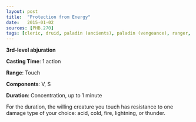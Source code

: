 ```yaml
---
layout: post
title:  "Protection from Energy"
date:   2015-01-02
sources: [PHB.270]
tags: [cleric, druid, paladin (ancients), paladin (vengeance), ranger, sorcerer, wizard, level3, abjuration]
---
```


**3rd-level abjuration**

**Casting Time**: 1 action

**Range**: Touch

**Components**: V, S

**Duration**: Concentration, up to 1 minute

For the duration, the willing creature you touch has resistance to one damage type of your choice: acid, cold, fire, lightning, or thunder.
